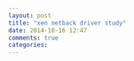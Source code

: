 ```yaml
---
layout: post
title: "xen netback driver study"
date: 2014-10-16 12:47
comments: true
categories: 
---
```

